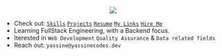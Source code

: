 <p align="center">
 <img src="https://user-images.githubusercontent.com/68094236/201511312-8e93c2c6-4110-46c3-9915-158a0958088b.gif">
</p>

- Check out: [`Skills`](https://yassinecodes.dev/#skills) [`Projects`](https://yassinecodes.dev/#projects) [`Resume`](https://yassinecodes.dev/resume) [`My Links`](https://yassinecodes.dev/links) [`Hire Me`](https://yassinecodes.dev/hire)
- Learning FullStack Engineering, with a Backend focus.
- Iterested in `Web Development` `Quality Assurance` & `Data related fields`
- Reach out: `yassine@yassinecodes.dev`
